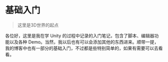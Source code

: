 # 基础入门

> 这里是3D世界的起点

各位好，这里是我在学 Unity 的过程中记录的入门笔记，包含了脚本、编辑器功能以及各种 Demo。当然，我以后也有可以会添加其他的东西进来。顺带一提，我的博客中也有一部分的基础入门，不过都是些特别简单的，如果有需要可以去看看。
